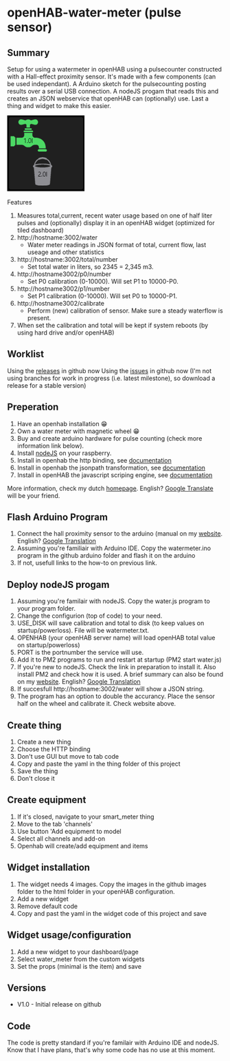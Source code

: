 # openHAB-water-meter (pulse sensor)

## Summary
Setup for using a watermeter in openHAB using a pulsecounter constructed with a Hall-effect proximity sensor. It's made with a few components (can be used independant). A Arduino sketch for the pulsecounting posting results over a serial USB connection. A nodeJS progam that reads this and creates an JSON webservice that openHAB can (optionally) use. Last a thing and widget to make this easier.

![example 1](images-wiki/watermeter.png?raw=true)

Features
1. Measures total,current, recent water usage based on one of half liter pulses and (optionally) display it in an openHAB widget (optimized for tiled dashboard)
2. http://hostname:3002/water 
	* Water meter readings in JSON format of total, current flow, last useage and other statistics
3. http://hostname:3002/total/number
	* Set total water in liters, so 2345 = 2,345 m3.
4. http://hostname3002/p0/number 
	* Set P0 calibration (0-10000). Will set P1 to 10000-P0.
5. http://hostname3002/p1/number 
	* Set P1 calibration (0-10000). Will set P0 to 10000-P1.
6. http://hostname3002/calibrate 
	* Perform (new) calibration of sensor. Make sure a steady waterflow is present.
7. When set the calibration and total will be kept if system reboots (by using hard drive and/or openHAB)
  
## Worklist
Using the [releases](https://github.com/Supersjellie/openhab-water-meter/releases) in github now
Using the [issues](https://github.com/Supersjellie/openhab-water-meter/issues) in github now
(I'm not using branches for work in progress (i.e. latest milestone), so download a release for a stable version)

## Preperation
1. Have an openhab installation :grin:
2. Own a water meter with magnetic wheel :grin:
3. Buy and create arduino hardware for pulse counting (check more information link below).
4. Install [nodeJS](https://nodejs.org/en) on your raspberry.
5. Install in openhab the http binding, see [documentation](https://www.openhab.org/addons/bindings/http/)
6. Install in openhab the jsonpath transformation, see [documentation](https://www.openhab.org/addons/transformations/jsonpath/)
7. Install in openHAB the javascript scriping engine, see [documentation](https://www.openhab.org/addons/automation/jsscripting/)

More information, check my dutch [homepage](https://www.netsjel.nl/watermeter-1.html). English? [Google Translate](https://www-netsjel-nl.translate.goog/watermeter-1.html?_x_tr_sl=nl&_x_tr_tl=en&_x_tr_hl=nl&_x_tr_pto=wapp) will be your friend.

## Flash Arduino Program
1. Connect the hall proximity sensor to the arduino (manual on my [website](https://www.netsjel.nl/watermeter-1.html). English? [Google Translation](https://www-netsjel-nl.translate.goog/watermeter-1.html?_x_tr_sl=nl&_x_tr_tl=en&_x_tr_hl=nl&_x_tr_pto=wapp)
2. Assuming you're familiair with Arduino IDE. Copy the watermeter.ino program in the github arduino folder and flash it on the arduino
3. If not, usefull links to the how-to on previous link.

## Deploy nodeJS progam
1. Assuming you're familair with nodeJS. Copy the water.js program to your program folder.
2. Change the configurion (top of code) to your need.
3. USE_DISK will save calibration and total to disk (to keep values on startup/powerloss). File will be watermeter.txt.
4. OPENHAB (your openHAB server name) will load openHAB total value on startup/powerloss)
5. PORT is the portnumber the service will use.
6. Add it to PM2 programs to run and restart at startup (PM2 start water.js)
7. If you're new to nodeJS. Check the link in preparation to install it. Also install PM2 and check how it is used. A brief summary can also be found on my [website](https://www.netsjel.nl/watermeter-1.html). English? [Google Translation](https://www-netsjel-nl.translate.goog/watermeter-1.html?_x_tr_sl=nl&_x_tr_tl=en&_x_tr_hl=nl&_x_tr_pto=wapp)
8. If succesfull http://hostname:3002/water will show a JSON string.
9. The program has an option to double the accurancy. Place the sensor half on the wheel and calibrate it. Check website above.

## Create thing
1. Create a new thing
2. Choose the HTTP binding
3. Don't use GUI but move to tab code
4. Copy and paste the yaml in the thing folder of this project
5. Save the thing 
6. Don't close it

## Create equipment
1. If it's closed, navigate to your smart_meter thing
2. Move to the tab 'channels'
3. Use button 'Add equipment to model
4. Select all channels and add-on
5. Openhab will create/add equipment and items

## Widget installation
1. The widget needs 4 images. Copy the images in the github images folder to the html folder in your openHAB configuration.
1. Add a new widget
2. Remove default code
3. Copy and past the yaml in the widget code of this project and save

## Widget usage/configuration
1. Add a new widget to your dashboard/page
2. Select water_meter from the custom widgets
3. Set the props (minimal is the item) and save

## Versions
* V1.0 - Initial release on github
	
## Code
The code is pretty standard if you're familair with Arduino IDE and nodeJS. Know that I have plans, that's why some code has no use at this moment.